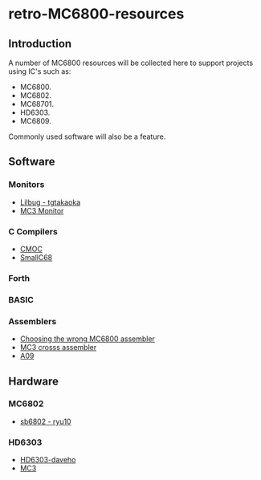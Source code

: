 # retro-MC6800-resources

## Introduction

A number of MC6800 resources will be collected here to support projects using IC's such as:

* MC6800.
* MC6802.
* MC68701.
* HD6303.
* MC6809.

Commonly used software will also be a feature.

## Software

### Monitors
* [Lilbug - tgtakaoka](https://github.com/tgtakaoka/LILbug)
* [MC3 Monitor](http://www.waveguide.se/?article=mc3-monitor-14)

### C Compilers
* [CMOC](http://perso.b2b2c.ca/~sarrazip/dev/cmoc.html)
* [SmallC68](https://github.com/linuxha/SmallC68)

### Forth

### BASIC

### Assemblers

* [Choosing the wrong MC6800 assembler](https://tobiasvl.github.io/blog/choosing-the-wrong-m6800-assembler/)
* [MC3 crosss assembler](http://www.waveguide.se/?article=68xx-cross-assembler)
* [A09](https://github.com/Arakula/A09)


## Hardware

### MC6802

* [sb6802 - ryu10](https://github.com/ryu10/sbc6802)

### HD6303

* [HD6303-daveho](https://github.com/daveho/hd6303)
* [MC3](http://www.waveguide.se/?article=mc3-a-diy-8-bit-computer)



